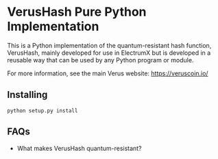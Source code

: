 # VerusHash Pure Python Implementation

This is a Python implementation of the quantum-resistant hash function, VerusHash,
mainly developed for use in ElectrumX but is developed in a reusable way that can be used by any Python program or module.

For more information, see the main Verus website: https://veruscoin.io/

## Installing

    python setup.py install

## FAQs

* What makes VerusHash quantum-resistant?

